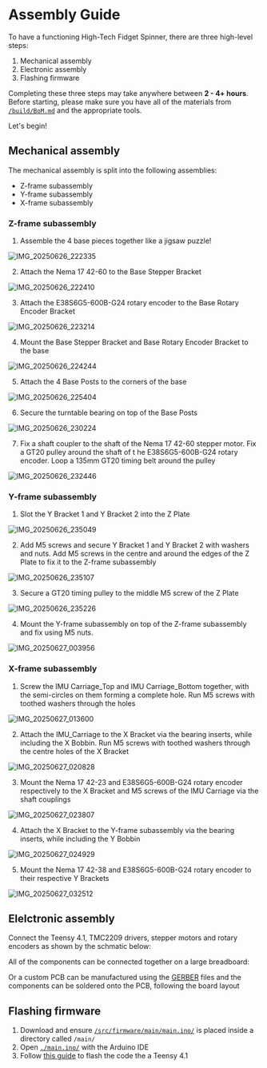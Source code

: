# Assembly Guide 

To have a functioning High-Tech Fidget Spinner, there are three high-level steps: 
1) Mechanical assembly 
2) Electronic assembly 
3) Flashing firmware 

Completing these three steps may take anywhere between **2 - 4+ hours**. Before starting, please make sure you have all of the materials from [```/build/BoM.md```](/build/BoM.md) and the appropriate tools. 

Let's begin! 

## Mechanical assembly 

The mechanical assembly is split into the following assemblies: 
- Z-frame subassembly 
- Y-frame subassembly 
- X-frame subassembly 

### Z-frame subassembly 
1) Assemble the 4 base pieces together like a jigsaw puzzle! 

![IMG_20250626_222335](https://github.com/user-attachments/assets/c22fc44d-14e3-4102-9e0e-fb7a0f65b19a)

2) Attach the Nema 17 42-60 to the Base Stepper Bracket 

![IMG_20250626_222410](https://github.com/user-attachments/assets/2eaf04f4-5665-40d6-8474-834ece14601f)

3) Attach the E38S6G5-600B-G24 rotary encoder to the Base Rotary Encoder Bracket 

![IMG_20250626_223214](https://github.com/user-attachments/assets/6182707f-6b79-4a86-96d5-ceecaf3cd2da)

4) Mount the Base Stepper Bracket and Base Rotary Encoder Bracket to the base 

![IMG_20250626_224244](https://github.com/user-attachments/assets/69191335-0cc5-4fee-aa59-bf1e55a51556)

5) Attach the 4 Base Posts to the corners of the base 

![IMG_20250626_225404](https://github.com/user-attachments/assets/8ba212ad-1e55-4e3e-ba90-945bfd8abc5f)

6) Secure the turntable bearing on top of the Base Posts 

![IMG_20250626_230224](https://github.com/user-attachments/assets/458da974-46f4-401f-b9e7-9f05eb4e4dac)

7) Fix a shaft coupler to the shaft of the Nema 17 42-60 stepper motor. Fix a GT20 pulley around the shaft of t he E38S6G5-600B-G24 rotary encoder. Loop a 135mm GT20 timing belt around the pulley 

![IMG_20250626_232446](https://github.com/user-attachments/assets/9e3798ac-ff9c-4c50-a5ae-e1fbd5de9f3b)

### Y-frame subassembly 
1) Slot the Y Bracket 1 and Y Bracket 2 into the Z Plate 

![IMG_20250626_235049](https://github.com/user-attachments/assets/2d3c31b8-aa45-4875-a534-5d4dd0a1f987)

2) Add M5 screws and secure Y Bracket 1 and Y Bracket 2 with washers and nuts. Add M5 screws in the centre and around the edges of the Z Plate to fix it to the Z-frame subassembly 

![IMG_20250626_235107](https://github.com/user-attachments/assets/3084bc14-4e23-430c-a398-987e021e479e)

3) Secure a GT20 timing pulley to the middle M5 screw of the Z Plate 

![IMG_20250626_235226](https://github.com/user-attachments/assets/7ed6636e-1338-4331-a878-70d739e7980b)

4) Mount the Y-frame subassembly on top of the Z-frame subassembly and fix using M5 nuts. 

![IMG_20250627_003956](https://github.com/user-attachments/assets/c029c248-4348-4ba1-9ebf-ae8d24f1e5e6)

### X-frame subassembly 
1) Screw the IMU Carriage_Top and IMU Carriage_Bottom together, with the semi-circles on them forming a complete hole. Run M5 screws with toothed washers through the holes 

![IMG_20250627_013600](https://github.com/user-attachments/assets/6c311c91-ee82-4d35-b673-5bc794137ab3)

2) Attach the IMU_Carriage to the X Bracket via the bearing inserts, while including the X Bobbin. Run M5 screws with toothed washers through the centre holes of the X Bracket 

![IMG_20250627_020828](https://github.com/user-attachments/assets/42217a4c-5b03-458a-ad66-b6e3505a48a1)

3) Mount the Nema 17 42-23 and E38S6G5-600B-G24 rotary encoder respectively to the X Bracket and M5 screws of the IMU Carriage via the shaft couplings 

![IMG_20250627_023807](https://github.com/user-attachments/assets/8904618b-9c78-436f-9742-557deda8bf2c)

4) Attach the X Bracket to the Y-frame subassembly via the bearing inserts, while including the Y Bobbin 

![IMG_20250627_024929](https://github.com/user-attachments/assets/ec818831-3130-4590-b5fb-99c30aa359a1)

5) Mount the Nema 17 42-38 and E38S6G5-600B-G24 rotary encoder to their respective Y Brackets 

![IMG_20250627_032512](https://github.com/user-attachments/assets/384d8a6e-a8f4-4395-af44-c2bd219dadad)

## Elelctronic assembly 
Connect the Teensy 4.1, TMC2209 drivers, stepper motors and rotary encoders as shown by the schmatic below: 


All of the components can be connected together on a large breadboard: 


Or a custom PCB can be manufactured using the [GERBER](/build/PCB/GERBER/) files and the components can be soldered onto the PCB, following the board layout 

## Flashing firmware 
1) Download and ensure [```/src/firmware/main/main.ino/```](/src/firmware/main/main.ino) is placed inside a directory called ```/main/``` 
2) Open [```./main.ino/```](/src/firmware/main/main.ino) with the Arduino IDE 
3) Follow [this guide](https://www.pjrc.com/teensy/tutorial.html) to flash the code the a Teensy 4.1 